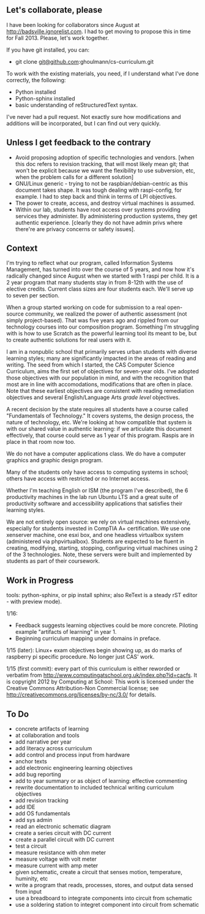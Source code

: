 Let's collaborate, please
-------------------------

I have been looking for collaborators since August at http://badsville.ignorelist.com. I had to get moving to propose this in time for Fall 2013. Please, let's work together.

If you have git installed, you can:

* git clone git@github.com:ghoulmann/cs-curriculum.git

To work with the existing materials, you need, if I understand what I've done correctly, the following:

* Python installed
* Python-sphinx installed
* basic understanding of reStructuredText syntax.

I've never had a pull request. Not exactly sure how modifications and additions will be incorporated, but I can find out very quickly.

Unless I get feedback to the contrary
-------------------------------------
* Avoid proposing adoption of specific technologies and vendors. [when this doc refers to revision tracking, that will most likely mean git; that won't be explicit because we want the flexibility to use subversion, etc, when the problem calls for a different solution]
* GNU/Linux generic - trying to not be raspbian/debian-centric as this document takes shape. It was tough dealing with raspi-config, for example. I had to step back and think in terms of LPI objectives.
* The power to create, access, and destroy virtual machines is assumed.
* Within our lab, students have root access over systems providing services they administer. By administering production systems, they get authentic experience. [clearly they do not have admin privs where there're are privacy concerns or safety issues].

Context
-------

I'm trying to reflect what our program, called Information Systems Management, has turned into over the course of 5 years, and now how it's radically changed since August when we started with 1 raspi per child. It is a 2 year program that many students stay in from 8-12th with the use of elective credits. Current class sizes are four students each. We'll serve up to seven per section.

When a group started working on code for submission to a real open-source community, we realized the power of authentic assessment (not simply project-based). That was five years ago and rippled from our technology courses into our composition program. Something I'm struggling with is how to use Scratch as the powerful learning tool its meant to be, but to create authentic solutions for real users with it. 

I am in a nonpublic school that primarily serves urban students with diverse learning styles; many are significantly impacted in the areas of reading and writing. The seed from which I started, the CAS Computer Science Curriculum, aims the first set of objectives for seven-year olds. I've adopted those objectives with our population in mind, and with the recognition that most are in line with accomodations, modifications that are often in place. Note that these earliest objectives are consistent with reading remediation objectives and several English/Language Arts *grade level* objectives.

A recent decision by the state requires all students have a course called "Fundamentals of Technology." It covers systems, the design process, the nature of technology, etc. We're looking at how compatible that system is with our shared value in authentic learning: if we articulate this document effectively, that course could serve as 1 year of this program. Raspis are in place in that room now too.

We do not have a computer applications class. We do have a computer graphics and graphic design program.

Many of the students only have access to computing systems in school; others have access with restricted or no Internet access.

Whether I'm teaching English or ISM (the program I've described), the 6 productivity machines in the lab run Ubuntu LTS and a great suite of productivity software and accessibility applications that satisfies their learning styles.

We are not entirely open source: we rely on virtual machines extensively, especially for students invested in CompTIA A+ certification. We use one xenserver machine, one esxi box, and one headless virtualbox system (administered via phpvirtualbox). Students are expected to be fluent in creating, modifying, starting, stopping, configuring virtual machines using 2 of the 3 technologies. Note, these servers were built and implemented by students as part of their coursework.

Work in Progress
----------------
tools: python-sphinx, or pip install sphinx; also ReText is a steady rST editor - with preview mode).

1/16: 

* Feedback suggests learning objectives could be more concrete. Piloting example "artifacts of learning" in year 1.
* Beginning curriculum mapping under domains in preface.

1/15 (later): Linux+ exam objectives begin showing up, as do marks of raspberry pi specific procedure. No longer just CAS' work.

1/15 (first commit): every part of this curriculum is either reworded or verbatim from http://www.computingatschool.org.uk/index.php?id=cacfs. It is copyright 2012 by Computing at School: This work is licensed under the Creative Commons Attribution-Non Commercial license;
see http://creativecommons.org/licenses/by-nc/3.0/ for details.

To Do
------
* concrete artifacts of learning
* at collaboration and tools
* add narrative per year
* add literacy across curriculum
* add control and process input from hardware
* anchor texts
* add electronic engineering learning objectives
* add bug reporting
* add to year summary or as object of learning: effective commenting
* rewrite documentation to included technical writing curriculum objectives
* add revision tracking
* add IDE
* add OS fundamentals
* add sys admin
* read an electronic schematic diagram
* create a series circuit with DC current
* create a parallel circuit with DC current
* test a circuit
* measure resistance with ohm meter
* measure voltage with volt meter
* measure current with amp meter
* given schematic, create a circuit that senses motion, temperature, huminity, etc
* write a program that reads, processes, stores, and output data sensed from input
* use a breadboard to integrate components into circuit from schematic
* use a soldering station to integret component into circuit from schematic
